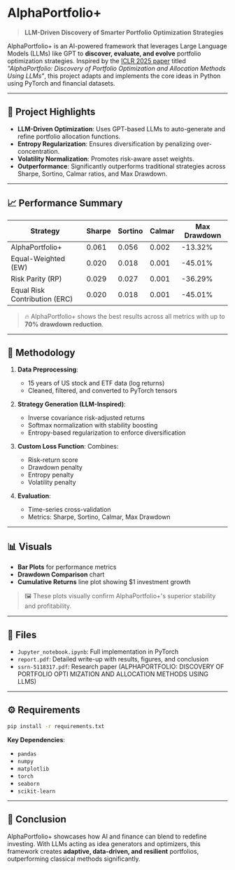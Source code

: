 
# AlphaPortfolio+

> **LLM-Driven Discovery of Smarter Portfolio Optimization Strategies**

AlphaPortfolio+ is an AI-powered framework that leverages Large Language Models (LLMs) like GPT to **discover, evaluate, and evolve** portfolio optimization strategies. Inspired by the [ICLR 2025 paper](file:///C:/Users/vansh/OneDrive/Desktop/AlphaPortfolio+/ssrn-5118317.pdf) titled *"AlphaPortfolio: Discovery of Portfolio Optimization and Allocation Methods Using LLMs"*, this project adapts and implements the core ideas in Python using PyTorch and financial datasets.

---

## 🚀 Project Highlights

- **LLM-Driven Optimization**: Uses GPT-based LLMs to auto-generate and refine portfolio allocation functions.
- **Entropy Regularization**: Ensures diversification by penalizing over-concentration.
- **Volatility Normalization**: Promotes risk-aware asset weights.
- **Outperformance**: Significantly outperforms traditional strategies across Sharpe, Sortino, Calmar ratios, and Max Drawdown.

---

## 📈 Performance Summary

| Strategy              | Sharpe | Sortino | Calmar | Max Drawdown |
|-----------------------|--------|---------|--------|---------------|
| AlphaPortfolio+       | 0.061  | 0.056   | 0.002  | -13.32%       |
| Equal-Weighted (EW)   | 0.020  | 0.018   | 0.001  | -45.01%       |
| Risk Parity (RP)      | 0.029  | 0.027   | 0.001  | -36.29%       |
| Equal Risk Contribution (ERC) | 0.020  | 0.018   | 0.001  | -45.01%       |

> 🔥 AlphaPortfolio+ shows the best results across all metrics with up to **70% drawdown reduction**.

---

## 🧠 Methodology

1. **Data Preprocessing**:
   - 15 years of US stock and ETF data (log returns)
   - Cleaned, filtered, and converted to PyTorch tensors

2. **Strategy Generation (LLM-Inspired)**:
   - Inverse covariance risk-adjusted returns
   - Softmax normalization with stability boosting
   - Entropy-based regularization to enforce diversification

3. **Custom Loss Function**:
   Combines:
   - Risk-return score
   - Drawdown penalty
   - Entropy penalty
   - Volatility penalty

4. **Evaluation**:
   - Time-series cross-validation
   - Metrics: Sharpe, Sortino, Calmar, Max Drawdown

---

## 📊 Visuals

- **Bar Plots** for performance metrics
- **Drawdown Comparison** chart
- **Cumulative Returns** line plot showing $1 investment growth

> 🖼️ These plots visually confirm AlphaPortfolio+'s superior stability and profitability.

---

## 📁 Files

- `Jupyter_notebook.ipynb`: Full implementation in PyTorch
- `report.pdf`: Detailed write-up with results, figures, and conclusion
- `ssrn-5118317.pdf`: Research paper (ALPHAPORTFOLIO: DISCOVERY OF PORTFOLIO OPTI
MIZATION AND ALLOCATION METHODS USING LLMS)

---

## ⚙️ Requirements

```bash
pip install -r requirements.txt
```

**Key Dependencies**:
- `pandas`
- `numpy`
- `matplotlib`
- `torch`
- `seaborn`
- `scikit-learn`

---

## 📌 Conclusion

AlphaPortfolio+ showcases how AI and finance can blend to redefine investing. With LLMs acting as idea generators and optimizers, this framework creates **adaptive, data-driven, and resilient** portfolios, outperforming classical methods significantly.
